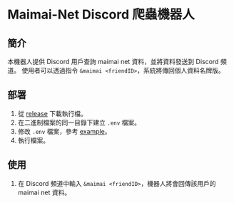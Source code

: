 # Maimai-Net Discord 爬蟲機器人

## 簡介
本機器人提供 Discord 用戶查詢 maimai net 資料，並將資料發送到 Discord 頻道。
使用者可以透過指令 `&maimai <friendID>`，系統將傳回個人資料名牌版。

## 部署
1. 從 [release]() 下載執行檔。
2. 在二進制檔案的同一目錄下建立 `.env` 檔案。
3. 修改 `.env` 檔案，參考 [example](.env.example)。
4. 執行檔案。

## 使用
1. 在 Discord 頻道中輸入 `&maimai <friendID>`，機器人將會回傳該用戶的 maimai net 資料。
